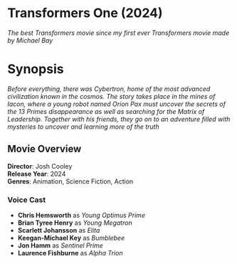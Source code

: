# Transformers One (2024)
*The best Transformers movie since my first ever Transformers movie made by Michael Bay*

# Synopsis
*Before everything, there was Cybertron, home of the most advanced civilization known in the cosmos. The story takes place in the 
mines of Iacon, where a young robot named Orion Pax must uncover the secrets of the 13 Primes disappearance as well as searching for the Matrix of Leadership. Together with his friends, they go on to an adventure filled with mysteries to uncover and learning more of the truth*

## Movie Overview  
**Director**: Josh Cooley  
**Release Year**: 2024  
**Genres**: Animation, Science Fiction, Action  

### Voice Cast  
- **Chris Hemsworth** as *Young Optimus Prime*  
- **Brian Tyree Henry** as *Young Megatron*  
- **Scarlett Johansson** as *Elita*  
- **Keegan-Michael Key** as *Bumblebee*  
- **Jon Hamm** as *Sentinel Prime*  
- **Laurence Fishburne** as *Alpha Trion* 
